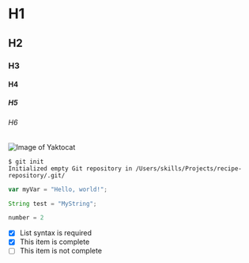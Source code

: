 # H1
## H2
### H3
#### H4
##### H5
###### H6

![Image of Yaktocat](https://octodex.github.com/images/yaktocat.png)

```
$ git init
Initialized empty Git repository in /Users/skills/Projects/recipe-repository/.git/
```

``` javascript
var myVar = "Hello, world!";
```

``` java
String test = "MyString";
```

``` python
number = 2
```


- [x] List syntax is required
- [x] This item is complete
- [ ] This item is not complete
